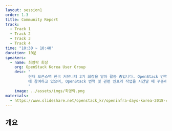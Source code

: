 ```yaml
---
layout: session1
order: 1.3
title: Community Report
track:
  - Track 1
  - Track 2
  - Track 3
  - Track 4
time: "10:30 ~ 10:40"
duration: 10분
speakers:
  - name: 최영락 회장
    org: OpenStack Korea User Group
    desc: "
          현재 오픈스택 한국 커뮤니티 3기 회장을 맡아 활동 중입니다. OpenStack 번역을 시작으로 한 문서화, 버그 수정, 커뮤니케이션 경험을 바탕으로 국제화팀 프로젝트 리더로 약 1년간 활동하였습니다. 현재는 공개SW개발자센터 (KOSSLAB) 글로벌 오픈프론티어 5기 (파트타임)
		  에 참여하고 있으며, OpenStack 번역 및 관련 인프라 작업을 시간날 때 꾸준히 하고 있습니다.
		  "
    image: ../assets/imgs/최영락.png
materials:
  - https://www.slideshare.net/openstack_kr/openinfra-days-korea-2018-community-report
---
```


## 개요

